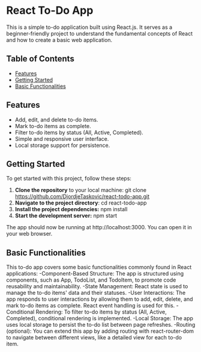 # React To-Do App

This is a simple to-do application built using React.js. It serves as a beginner-friendly project to understand the fundamental concepts of React and how to create a basic web application.

## Table of Contents

- [Features](#features)
- [Getting Started](#getting-started)
- [Basic Functionalities](#basic-functionalities)

## Features

- Add, edit, and delete to-do items.
- Mark to-do items as complete.
- Filter to-do items by status (All, Active, Completed).
- Simple and responsive user interface.
- Local storage support for persistence.

## Getting Started

To get started with this project, follow these steps:

1. **Clone the repository** to your local machine: git clone https://github.com/DjordjeTaskovic/react-todo-app.git 
2. **Navigate to the project directory**: cd react-todo-app
3. **Install the project dependencies:** npm install
4. **Start the development server:** npm start
   
  The app should now be running at http://localhost:3000. You can open it in your web browser.
  
## Basic Functionalities
This to-do app covers some basic functionalities commonly found in React applications:
-Component-Based Structure: The app is structured using components, such as App, TodoList, and TodoItem, to promote code reusability and maintainability.
-State Management: React state is used to manage the to-do items' data and their statuses.
-User Interactions: The app responds to user interactions by allowing them to add, edit, delete, and mark to-do items as complete. React event handling is used for this.
-Conditional Rendering: To filter to-do items by status (All, Active, Completed), conditional rendering is implemented.
-Local Storage: The app uses local storage to persist the to-do list between page refreshes.
-Routing (optional): You can extend this app by adding routing with react-router-dom to navigate between different views, like a detailed view for each to-do item.
